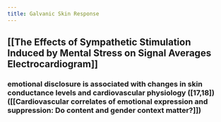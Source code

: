 ```yaml
---
title: Galvanic Skin Response
---
```


## [[The Effects of Sympathetic Stimulation Induced by Mental Stress on Signal Averages Electrocardiogram]]
### emotional disclosure is associated with changes in skin conductance levels and cardiovascular physiology ([17,18]) ([[Cardiovascular correlates of emotional expression and suppression: Do content and gender context matter?]])
